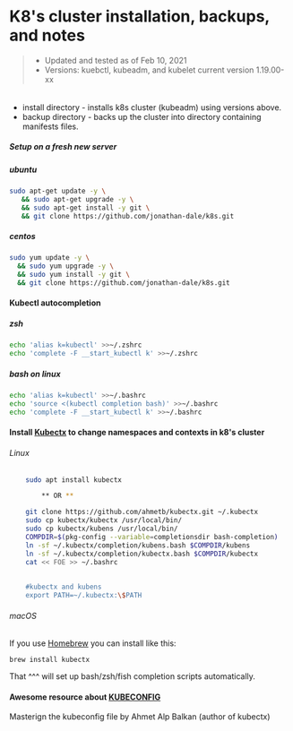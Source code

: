 # K8's cluster installation, backups, and notes  
> - Updated and tested as of Feb 10, 2021
> - Versions: kuebctl, kubeadm, and kubelet current version 1.19.00-xx  

######
- install directory -  installs k8s cluster (kubeadm) using versions above.
- backup directory  -  backs up the cluster into directory containing manifests files.

##### Setup on a fresh new server

##### ubuntu
```bash
sudo apt-get update -y \
   && sudo apt-get upgrade -y \
   && sudo apt-get install -y git \
   && git clone https://github.com/jonathan-dale/k8s.git
```

##### centos
```bash
sudo yum update -y \
  && sudo yum upgrade -y \
  && sudo yum install -y git \
  && git clone https://github.com/jonathan-dale/k8s.git
```


#### Kubectl autocompletion  
##### zsh
```bash
echo 'alias k=kubectl' >>~/.zshrc
echo 'complete -F __start_kubectl k' >>~/.zshrc
```

##### bash on linux
```bash
echo 'alias k=kubectl' >>~/.bashrc
echo 'source <(kubectl completion bash)' >>~/.bashrc
echo 'complete -F __start_kubectl k' >>~/.bashrc
```


#### Install [Kubectx](https://github.com/ahmetb/kubectx) to change namespaces and contexts in k8's cluster

###### Linux
```bash
    sudo apt install kubectx

		** OR ** 

    git clone https://github.com/ahmetb/kubectx.git ~/.kubectx
    sudo cp kubectx/kubectx /usr/local/bin/
    sudo cp kubectx/kubens /usr/local/bin/
    COMPDIR=$(pkg-config --variable=completionsdir bash-completion)
    ln -sf ~/.kubectx/completion/kubens.bash $COMPDIR/kubens
    ln -sf ~/.kubectx/completion/kubectx.bash $COMPDIR/kubectx
    cat << FOE >> ~/.bashrc
    
    
    #kubectx and kubens
    export PATH=~/.kubectx:\$PATH

```

###### macOS
If you use [Homebrew](https://brew.sh/) you can install like this:

    brew install kubectx

That ^^^ will set up bash/zsh/fish completion scripts automatically.


#### Awesome resource about [KUBECONFIG](https://ahmet.im/blog/mastering-kubeconfig/)  
Masterign the kubeconfig file by Ahmet Alp Balkan (author of kubectx)
